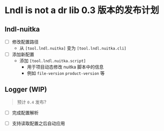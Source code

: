 # Lndl is not a dr lib 0.3 版本的发布计划

## lndl-nuitka

- [ ] 修改配置路径
  - 从 `[tool.lndl.nuitka]` 变为 `[tool.lndl.nuitka.cli]`
- [ ] 添加新配置
  - 添加 `[tool.lndl.nuitka.script]`
    - 用于项目动态修改 nuitka 脚本中的信息
    - 例如 `file-version` `product-version` 等

## Logger (WIP)

> 预计 `0.4` 发布?

- [ ] 完成配置解析
- [ ] 支持读取配置之后自动应用

